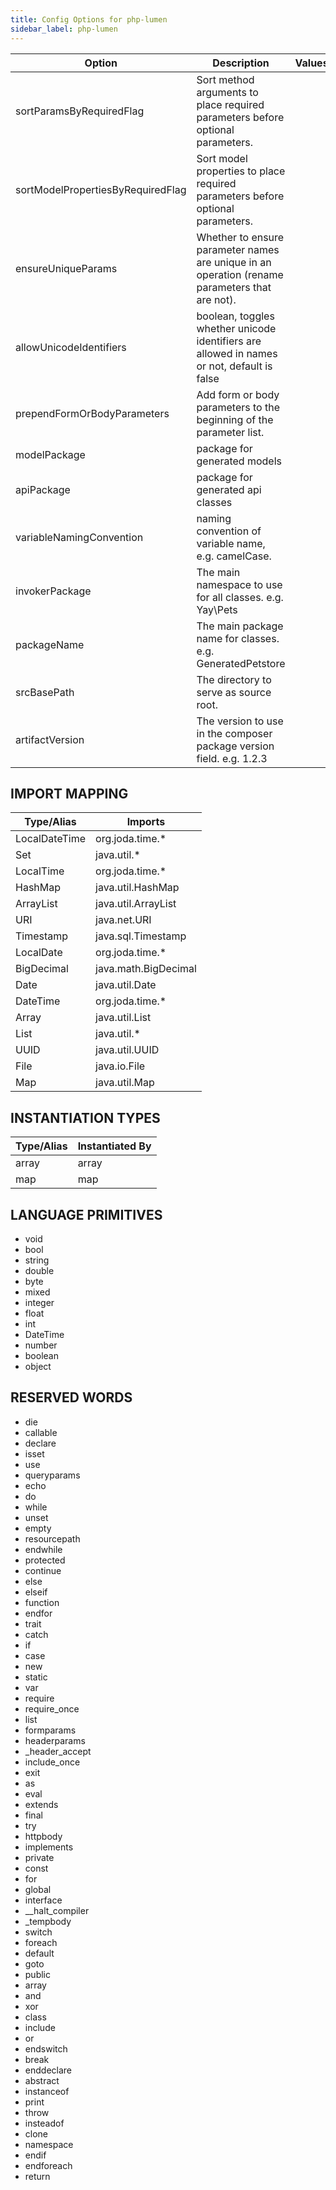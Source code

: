 ```yaml
---
title: Config Options for php-lumen
sidebar_label: php-lumen
---
```


| Option | Description | Values | Default |
| ------ | ----------- | ------ | ------- |
|sortParamsByRequiredFlag|Sort method arguments to place required parameters before optional parameters.| |true|
|sortModelPropertiesByRequiredFlag|Sort model properties to place required parameters before optional parameters.| |true|
|ensureUniqueParams|Whether to ensure parameter names are unique in an operation (rename parameters that are not).| |true|
|allowUnicodeIdentifiers|boolean, toggles whether unicode identifiers are allowed in names or not, default is false| |false|
|prependFormOrBodyParameters|Add form or body parameters to the beginning of the parameter list.| |false|
|modelPackage|package for generated models| |null|
|apiPackage|package for generated api classes| |null|
|variableNamingConvention|naming convention of variable name, e.g. camelCase.| |snake_case|
|invokerPackage|The main namespace to use for all classes. e.g. Yay\Pets| |null|
|packageName|The main package name for classes. e.g. GeneratedPetstore| |null|
|srcBasePath|The directory to serve as source root.| |null|
|artifactVersion|The version to use in the composer package version field. e.g. 1.2.3| |null|

## IMPORT MAPPING

| Type/Alias | Imports |
| ---------- | ------- |
|LocalDateTime|org.joda.time.*|
|Set|java.util.*|
|LocalTime|org.joda.time.*|
|HashMap|java.util.HashMap|
|ArrayList|java.util.ArrayList|
|URI|java.net.URI|
|Timestamp|java.sql.Timestamp|
|LocalDate|org.joda.time.*|
|BigDecimal|java.math.BigDecimal|
|Date|java.util.Date|
|DateTime|org.joda.time.*|
|Array|java.util.List|
|List|java.util.*|
|UUID|java.util.UUID|
|File|java.io.File|
|Map|java.util.Map|


## INSTANTIATION TYPES

| Type/Alias | Instantiated By |
| ---------- | --------------- |
|array|array|
|map|map|


## LANGUAGE PRIMITIVES

<ul data-columns="2" style="list-style-type: disc;-webkit-columns:2;-moz-columns:2;columns:2;-moz-column-fill:auto;column-fill:auto"><li>void</li>
<li>bool</li>
<li>string</li>
<li>double</li>
<li>byte</li>
<li>mixed</li>
<li>integer</li>
<li>float</li>
<li>int</li>
<li>DateTime</li>
<li>number</li>
<li>boolean</li>
<li>object</li>
</ul>

## RESERVED WORDS

<ul data-columns="2" style="list-style-type: disc;-webkit-columns:2;-moz-columns:2;columns:2;-moz-column-fill:auto;column-fill:auto"><li>die</li>
<li>callable</li>
<li>declare</li>
<li>isset</li>
<li>use</li>
<li>queryparams</li>
<li>echo</li>
<li>do</li>
<li>while</li>
<li>unset</li>
<li>empty</li>
<li>resourcepath</li>
<li>endwhile</li>
<li>protected</li>
<li>continue</li>
<li>else</li>
<li>elseif</li>
<li>function</li>
<li>endfor</li>
<li>trait</li>
<li>catch</li>
<li>if</li>
<li>case</li>
<li>new</li>
<li>static</li>
<li>var</li>
<li>require</li>
<li>require_once</li>
<li>list</li>
<li>formparams</li>
<li>headerparams</li>
<li>_header_accept</li>
<li>include_once</li>
<li>exit</li>
<li>as</li>
<li>eval</li>
<li>extends</li>
<li>final</li>
<li>try</li>
<li>httpbody</li>
<li>implements</li>
<li>private</li>
<li>const</li>
<li>for</li>
<li>global</li>
<li>interface</li>
<li>__halt_compiler</li>
<li>_tempbody</li>
<li>switch</li>
<li>foreach</li>
<li>default</li>
<li>goto</li>
<li>public</li>
<li>array</li>
<li>and</li>
<li>xor</li>
<li>class</li>
<li>include</li>
<li>or</li>
<li>endswitch</li>
<li>break</li>
<li>enddeclare</li>
<li>abstract</li>
<li>instanceof</li>
<li>print</li>
<li>throw</li>
<li>insteadof</li>
<li>clone</li>
<li>namespace</li>
<li>endif</li>
<li>endforeach</li>
<li>return</li>
</ul>
